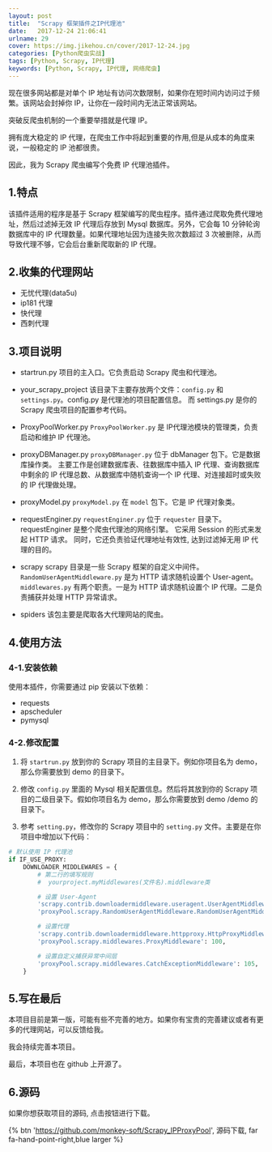 ```yaml
---
layout: post
title:  "Scrapy 框架插件之IP代理池"
date:   2017-12-24 21:06:41
urlname: 29
cover: https://img.jikehou.cn/cover/2017-12-24.jpg
categories: [Python爬虫实战]
tags: [Python, Scrapy, IP代理]
keywords: [Python, Scrapy, IP代理, 网络爬虫]
---
```

现在很多网站都是对单个 IP 地址有访问次数限制，如果你在短时间内访问过于频繁。该网站会封掉你 IP，让你在一段时间内无法正常该网站。

突破反爬虫机制的一个重要举措就是代理 IP。

拥有庞大稳定的 IP 代理，在爬虫工作中将起到重要的作用,但是从成本的角度来说，一般稳定的 IP 池都很贵。

因此，我为 Scrapy 爬虫编写个免费 IP 代理池插件。
<!-- more -->

## 1.特点
该插件适用的程序是基于 Scrapy 框架编写的爬虫程序。插件通过爬取免费代理地址，然后过滤掉无效 IP 代理后存放到 Mysql 数据库。另外，它会每 10 分钟轮询数据库中的 IP 代理数量。如果代理地址因为连接失败次数超过 3 次被删除，从而导致代理不够，它会后台重新爬取新的 IP 代理。

## 2.收集的代理网站
- 无忧代理(data5u)
- ip181 代理
- 快代理
- 西刺代理

## 3.项目说明
- startrun.py
项目的主入口。它负责启动 Scrapy 爬虫和代理池。

- your_scrapy_project
该目录下主要存放两个文件：`config.py` 和 `settings.py`。config.py 是代理池的项目配置信息。
而 settings.py 是你的 Scrapy 爬虫项目的配置参考代码。

- ProxyPoolWorker.py
`ProxyPoolWorker.py` 是 IP代理池模块的管理类，负责启动和维护 IP 代理池。

- proxyDBManager.py
`proxyDBManager.py` 位于 dbManager 包下。它是数据库操作类。
主要工作是创建数据库表、往数据库中插入 IP 代理、查询数据库中剩余的 IP 代理总数、从数据库中随机查询一个 IP 代理、对连接超时或失败的 IP 代理做处理。

- proxyModel.py
`proxyModel.py` 在 `model` 包下。它是 IP 代理对象类。

- requestEnginer.py
`requestEnginer.py` 位于 `requester` 目录下。requestEnginer 是整个爬虫代理池的网络引擎。
它采用 Session 的形式来发起 HTTP 请求。
同时，它还负责验证代理地址有效性,  达到过滤掉无用 IP 代理的目的。

- scrapy
scrapy 目录是一些 Scrapy 框架的自定义中间件。
`RandomUserAgentMiddleware.py` 是为 HTTP 请求随机设置个 User-agent。
`middlewares.py` 有两个职责。一是为 HTTP 请求随机设置个 IP 代理。二是负责捕获并处理 HTTP 异常请求。

- spiders
该包主要是爬取各大代理网站的爬虫。

## 4.使用方法
### 4-1.安装依赖
使用本插件，你需要通过 pip 安装以下依赖：
- requests
- apscheduler
- pymysql

### 4-2.修改配置
1) 将 `startrun.py` 放到你的 Scrapy 项目的主目录下。例如你项目名为 demo，那么你需要放到 demo 的目录下。

2) 修改 `config.py` 里面的 Mysql 相关配置信息。然后将其放到你的  Scrapy 项目的二级目录下。假如你项目名为 demo，那么你需要放到 demo /demo 的目录下。

3) 参考 `setting.py`，修改你的 Scrapy 项目中的 `setting.py` 文件。主要是在你项目中增加以下代码：
```python
# 默认使用 IP 代理池
if IF_USE_PROXY:
    DOWNLOADER_MIDDLEWARES = {
        # 第二行的填写规则
        #  yourproject.myMiddlewares(文件名).middleware类

        # 设置 User-Agent
        'scrapy.contrib.downloadermiddleware.useragent.UserAgentMiddleware': None,
        'proxyPool.scrapy.RandomUserAgentMiddleware.RandomUserAgentMiddleware': 400,

        # 设置代理
        'scrapy.contrib.downloadermiddleware.httpproxy.HttpProxyMiddleware': None,
        'proxyPool.scrapy.middlewares.ProxyMiddleware': 100,

        # 设置自定义捕获异常中间层
        'proxyPool.scrapy.middlewares.CatchExceptionMiddleware': 105,
    }
```

## 5.写在最后
本项目目前是第一版，可能有些不完善的地方。如果你有宝贵的完善建议或者有更多的代理网站，可以反馈给我。

我会持续完善本项目。

最后，本项目也在 github 上开源了。

## 6.源码

如果你想获取项目的源码, 点击按钮进行下载。

{% btn 'https://github.com/monkey-soft/Scrapy_IPProxyPool', 源码下载, far fa-hand-point-right,blue larger %}

